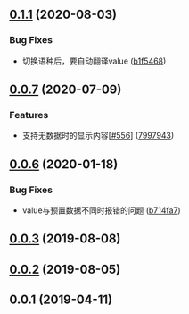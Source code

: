 ## [0.1.1](https://github.com/tinper-bee/ac-city-select/compare/v0.1.0...v0.1.1) (2020-08-03)


### Bug Fixes

* 切换语种后，要自动翻译value ([b1f5468](https://github.com/tinper-bee/ac-city-select/commit/b1f5468688eedf02a0eefe4d7da277fce151e7a5))



## [0.0.7](https://github.com/tinper-bee/ac-city-select/compare/v0.0.6...v0.0.7) (2020-07-09)


### Features

* 支持无数据时的显示内容[[#556](https://github.com/tinper-bee/ac-city-select/issues/556)] ([7997943](https://github.com/tinper-bee/ac-city-select/commit/79979434b22d0b7270cdcbf209db175d43829724))



<a name="0.0.6"></a>
## [0.0.6](https://github.com/tinper-bee/ac-city-select/compare/v0.0.3...v0.0.6) (2020-01-18)


### Bug Fixes

* value与预置数据不同时报错的问题 ([b714fa7](https://github.com/tinper-bee/ac-city-select/commit/b714fa7))



<a name="0.0.3"></a>
## [0.0.3](https://github.com/tinper-bee/ac-city-select/compare/v0.0.2...v0.0.3) (2019-08-08)



<a name="0.0.2"></a>
## [0.0.2](https://github.com/tinper-bee/ac-city-select/compare/v0.0.1...v0.0.2) (2019-08-05)



<a name="0.0.1"></a>
## 0.0.1 (2019-04-11)



